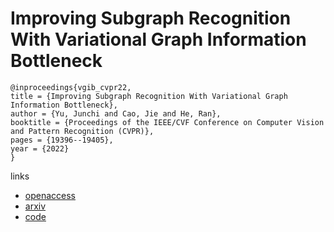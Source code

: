 # Improving Subgraph Recognition With Variational Graph Information Bottleneck

```
@inproceedings{vgib_cvpr22,
title = {Improving Subgraph Recognition With Variational Graph Information Bottleneck},
author = {Yu, Junchi and Cao, Jie and He, Ran},
booktitle = {Proceedings of the IEEE/CVF Conference on Computer Vision and Pattern Recognition (CVPR)},
pages = {19396--19405},
year = {2022}
}
```

links
- [openaccess](http://openaccess.thecvf.com//content/CVPR2022/html/Yu_Improving_Subgraph_Recognition_With_Variational_Graph_Information_Bottleneck_CVPR_2022_paper.html)
- [arxiv](https://arxiv.org/abs/2112.09899)
- [code](https://github.com/Samyu0304/Improving-Subgraph-Recognition-with-Variation-Graph-Information-Bottleneck-VGIB-)
